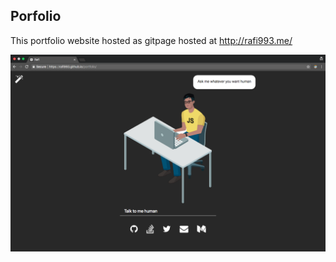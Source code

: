 ## Porfolio

This portfolio website hosted as gitpage hosted at http://rafi993.me/

![screen shot](https://github.com/Rafi993/portfolio/blob/master/screen%20shot.png)
